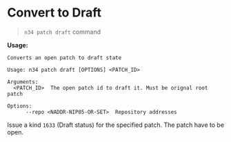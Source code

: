 # Convert to Draft

> `n34 patch draft` command

**Usage:**
```
Converts an open patch to draft state

Usage: n34 patch draft [OPTIONS] <PATCH_ID>

Arguments:
  <PATCH_ID>  The open patch id to draft it. Must be orignal root patch

Options:
      --repo <NADDR-NIP05-OR-SET>  Repository addresses
```

Issue a kind `1633` (Draft status) for the specified patch. The patch have to
be open.
